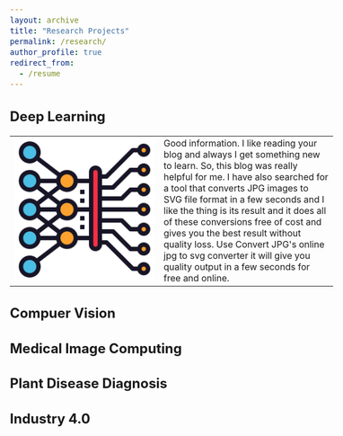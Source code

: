 ```yaml
---
layout: archive
title: "Research Projects"
permalink: /research/
author_profile: true
redirect_from:
  - /resume
---
```


<style type="text/css"> 
  
  body{ font-size: 12pt; } 
  table, tr, td {
    border: none;}
  
</style> 

Deep Learning
------

<table border="0" cellpadding="0">
 <tr>
    <td style="width:250px; height:250px"> <img src="/images/dl.png" alt="Deep Learning" style="height: 250px; width:250px;"/> </td>
    <td>Good information. I like reading your blog and always I get something new to learn. 
      So, this blog was really helpful for me. I have also searched for a tool that converts 
      JPG images to SVG file format in a few seconds and I like the thing is its result and it
      does all of these conversions free of cost and gives you the best result without quality
      loss. Use Convert JPG's online jpg to svg converter it will give you quality output in a 
      few seconds for free and online.</td>
 </tr>
</table>

Compuer Vision
-----

Medical Image Computing
-----

Plant Disease Diagnosis
------

Industry 4.0
-----
